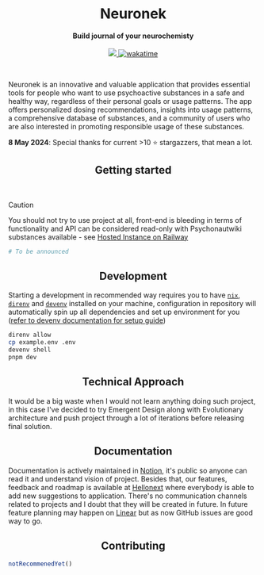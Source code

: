 <h1 align="center">Neuronek</h1>

<p align="center">
  <b>Build journal of your neurochemisty</b>
  <br><br>
  <a href="https://codecov.io/gh/keinsell/neuronek" >
  <img src="https://codecov.io/gh/keinsell/neuronek/branch/main/graph/badge.svg?token=RCgwN04Ije"/>
  </a>
    <a href="https://wakatime.com/badge/user/13a02f4d-34c9-45f7-95ee-bf9d66b139fb/project/69d00351-b8a4-4431-a21e-798846120e57"><img src="https://wakatime.com/badge/user/13a02f4d-34c9-45f7-95ee-bf9d66b139fb/project/69d00351-b8a4-4431-a21e-798846120e57.svg" alt="wakatime"></a>
</p>

<br>

Neuronek is an innovative and valuable application that provides essential tools for people who want to use psychoactive
substances in a safe and healthy way, regardless of their personal goals or usage patterns. The app offers personalized
dosing recommendations, insights into usage patterns, a comprehensive database of substances, and a community of users
who are also interested in promoting responsible usage of these substances.

**8 May 2024**: Special thanks for current >10 ⭐ stargazzers, that mean a lot.

<h2 align="center">Getting started</h2>

<br>

> [!CAUTION]  
> You should not try to use project at all, front-end is bleeding in terms of functionality and API can be considered read-only with Psychonautwiki substances available - see [Hosted Instance on Railway](https://neuronek.up.railway.app/reference)

```bash
# To be announced 
```

<h2 align="center">Development</h2>

Starting a development in recommended way requires you to have [`nix`](https://nixos.org/),
[`direnv`](https://direnv.net/) and [`devenv`](https://devenv.sh/) installed on your machine,
configuration in repository will automatically spin up all dependencies and set up environment for you ([refer to devenv documentation for setup guide](https://devenv.sh/getting-started/))

```bash
direnv allow
cp example.env .env
devenv shell
pnpm dev
```

<h2 align="center">Technical Approach</h2>

It would be a big waste when I would not learn anything doing such project, in this case I've decided to try Emergent
Design along with Evolutionary architecture and push project through a lot of iterations before releasing final
solution.

<h2 align="center">Documentation</h2>

Documentation is actively maintained
in [Notion](https://www.notion.so/neuronek/invite/3893a7eb16843e642e0155a1119216a84b343d3b), it's public so anyone can
read it and understand vision of project. Besides that, our features, feedback and roadmap is available
at [Hellonext](https://neuronek.hellonext.co/) where everybody is able to add new suggestions to application. There's no
communication channels related to projects and I doubt that they will be created in future. In future feature planning
may happen on [Linear](https://linear.app/neuronek) but as now GitHub issues are good way to go.

<h2 align="center">Contributing</h2>

```js
notRecommenedYet()
```
